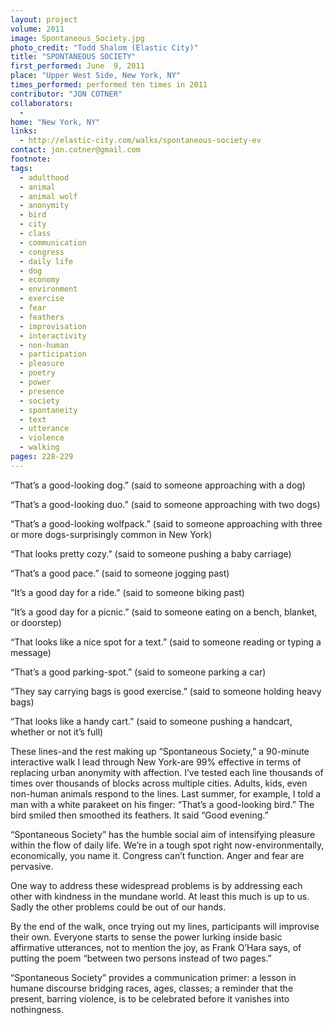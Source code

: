 ```yaml
---
layout: project
volume: 2011
image: Spontaneous_Society.jpg
photo_credit: "Todd Shalom (Elastic City)"
title: "SPONTANEOUS SOCIETY"
first_performed: June  9, 2011
place: "Upper West Side, New York, NY"
times_performed: performed ten times in 2011
contributor: "JON COTNER"
collaborators: 
  - 
home: "New York, NY"
links: 
  - http://elastic-city.com/walks/spontaneous-society-ev
contact: jon.cotner@gmail.com
footnote: 
tags: 
  - adulthood
  - animal
  - animal wolf
  - anonymity
  - bird
  - city
  - class
  - communication
  - congress
  - daily life
  - dog
  - economy
  - environment
  - exercise
  - fear
  - feathers
  - improvisation
  - interactivity
  - non-human
  - participation
  - pleasure
  - poetry
  - power
  - presence
  - society
  - spontaneity
  - text
  - utterance
  - violence
  - walking
pages: 228-229
---
```


“That’s a good-looking dog.” (said to someone approaching with a dog)

“That’s a good-looking duo.” (said to someone approaching with two dogs)

“That’s a good-looking wolfpack.” (said to someone approaching with three or more dogs-surprisingly common in New York)

“That looks pretty cozy.” (said to someone pushing a baby carriage)

“That’s a good pace.” (said to someone jogging past)

“It’s a good day for a ride.” (said to someone biking past)

“It’s a good day for a picnic.” (said to someone eating on a bench, blanket, or doorstep)

“That looks like a nice spot for a text.” (said to someone reading or typing a message)

“That’s a good parking-spot.” (said to someone parking a car) 

“They say carrying bags is good exercise.” (said to someone holding heavy bags)

“That looks like a handy cart.” (said to someone pushing a handcart, whether or not it’s full)

These lines-and the rest making up “Spontaneous Society,” a 90-minute interactive walk I lead through New York-are 99% effective in terms of replacing urban anonymity with affection. I’ve tested each line thousands of times over thousands of blocks across multiple cities. Adults, kids, even non-human animals respond to the lines. Last summer, for example, I told a man with a white parakeet on his finger: “That’s a good-looking bird.” The bird smiled then smoothed its feathers. It said “Good evening.”

“Spontaneous Society” has the humble social aim of intensifying pleasure within the flow of daily life. We’re in a tough spot right now-environmentally, economically, you name it. Congress can’t function. Anger and fear are pervasive. 

One way to address these widespread problems is by addressing each other with kindness in the mundane world. At least this much is up to us. Sadly the other problems could be out of our hands.

By the end of the walk, once trying out my lines, participants will improvise their own. Everyone starts to sense the power lurking inside basic affirmative utterances, not to mention the joy, as Frank O’Hara says, of putting the poem “between two persons instead of two pages.”

“Spontaneous Society” provides a communication primer: a lesson in humane discourse bridging races, ages, classes; a reminder that the present, barring violence, is to be celebrated before it vanishes into nothingness. 
